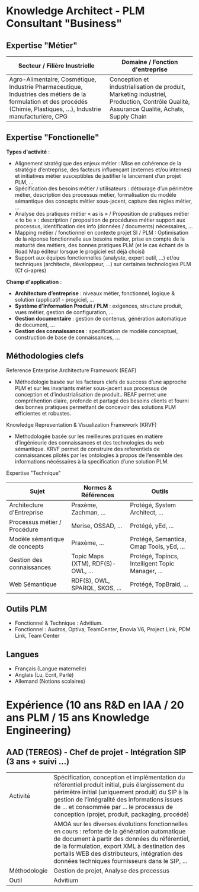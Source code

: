 Knowledge Architect - PLM Consultant "Business"
==

Expertise "Métier"
-

<table>
    <thead>
        <tr>
            <th>Secteur / Filière Inustrielle</th>
            <th>Domaine / Fonction d'entreprise</th>
        </tr>
    </thead>
    <tbody>
        <tr>
            <td>Agro-Alimentaire, Cosmétique, Industrie Pharmaceutique, Industries des métiers de la formulation et des procédés (Chimie, Plastiques, …), Industrie manufacturière, CPG</td>
            <td>Conception et industrialisation de produit, Marketing industriel, Production, Contrôle Qualité, Assurance Qualité, Achats, Supply Chain</td>
        </tr>
    </tbody>
</table>


Expertise "Fonctionelle"
-

__Types d'activité__ :
* Alignement stratégique des enjeux métier : Mise en cohérence de la stratégie d’entreprise, des facteurs influençant (externes et/ou internes) et initiatives métier susceptibles de justifier le lancement d’un projet PLM, … 
* Spécification des besoins métier / utilisateurs : détourage d’un périmètre métier, description des processus métier, formalisation du modèle sémantique des concepts métier sous-jacent, capture des règles métier, …
* Analyse des pratiques métier « as is » / Proposition de pratiques métier « to be » : description / proposition de procédures métier support aux processus, identification des info (données / documents) nécessaires, …
* Mapping métier / fonctionnel en contexte projet SI / PLM : Optimisation de la réponse fonctionnelle aux besoins métier, prise en compte de la maturité des métiers, des bonnes pratiques PLM (et le cas échant de la Road Map éditeur lorsque le progiciel est déjà choisi)
* Support aux équipes fonctionnelles (analyste, expert outil, …) et/ou techniques (architecte, développeur, …) sur certaines technologies PLM (Cf ci-après)

__Champ d'application__ :
* __Architecture d’entreprise__ : niveaux métier, fonctionnel, logique & solution (applicatif - progiciel, ...   
* __Système d’Information Produit / PLM__ : exigences, structure produit, vues métier, gestion de configuration, ...   
* __Gestion documentaire__ : gestion de contenus, génération automatique de document, ...   
* __Gestion des connaissances__ : specification de modèle conceptuel, construction de base de connaissances, ...    

Méthodologies clefs
-
Reference Enterprise Architecture Framework (REAF)
* Méthodologie basée sur les facteurs clefs de success d’une approche PLM et sur les invariants métier sous-jacent aux processus de conception et d’industrialisation de produit.. REAF permet une compréhention claire, profonde et partagé des besoins clients et fourni des bonnes pratiques permettant de concevoir des solutions PLM efficientes et robustes.

Knowledge Representation & Visualization Framework (KRVF)
* Methodologée basée sur les meilleures pratiques en matière d’ingénieurie des connaissances et des technologies du web sémantique. KRVF permet de construire des referentiels de connaissances pilotés par les ontologies à propos de l’ensemble des informations nécéssaires à la specification d’une solution PLM. 

Expertise "Technique"
<table>
    <thead>
        <tr>
            <th>Sujet</th>
            <th>Normes & Références</th>
            <th>Outils</th>
        </tr>
    </thead>
    <tbody>
        <tr>
            <td>Architecture d'Entreprise</td>
            <td>Praxème, Zachman, …</td>
            <td>Protégé, System Architect, ...</td>
        </tr>
        <tr>
            <td>Processus métier / Procédure</td>
            <td>Merise, OSSAD, ...</td>
            <td>Protégé, yEd, ...</td>
        </tr>
        <tr>
            <td>Modèle sémantique de concepts</td>
            <td>Praxème, ...</td>
            <td>Protégé, Semantica, Cmap Tools, yEd, ...</td>
        </tr>
        <tr>
            <td>Gestion des connaissances</td>
            <td>Topic Maps (XTM), RDF(S)-OWL, ...</td>
            <td>Protégé, Topincs, Intelligent Topic Manager, ...</td>
        </tr>
        <tr>
            <td>Web Sémantique</td>
            <td>RDF(S), OWL, SPARQL, SKOS, ...</td>
            <td>Protégé, TopBraid, ...</td>
        </tr>
    </tbody>
</table>

Outils PLM
-
* Fonctionnel & Technique : Advitium. 
* Fonctionnel : Audros, Optiva, TeamCenter, Enovia V6, Project Link, PDM Link, Team Center

Langues
-
* Français (Langue maternelle)
* Anglais (Lu, Ecrit, Parlé)
* Allemand (Notions scolaires) 


Expérience (10 ans R&D en IAA / 20 ans PLM / 15 ans Knowledge Engineering)
==

AAD (TEREOS) - Chef de projet - Intégration SIP (3 ans + suivi ...)
-
<table>
    <thead>
    <tbody>
        <tr>
            <td>Activité</td>
            <td>Spécification, conception et implémentation du référentiel produit initial, puis élargissement du périmètre initial (uniquement produit) du SIP à la gestion de l’intégralité des informations issues de ... et consommée par ... le processus de conception  (projet, produit, packaging, procédé)</td>
        </tr>
         <tr>
            <td></td>
            <td>AMOA sur les diverses évolutions fonctionnelles en cours : refonte de la génération automatique de document à partir des données du référentiel, de la formulation, export XML à destination des portails WEB des distributeurs,  intégration des données techniques fournisseurs dans le SIP, …</td>
        </tr>
        <tr>
            <td>Méthodologie </td>
            <td>Gestion de projet, Analyse des processus</td>
        </tr>
        <tr>
            <td>Outil </td>
            <td>Advitium</td>
        </tr>
    </tbody>
</table>

